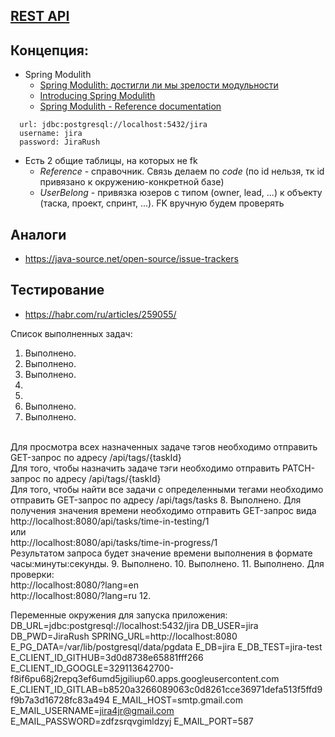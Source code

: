 ## [REST API](http://localhost:8080/doc)

## Концепция:

- Spring Modulith
    - [Spring Modulith: достигли ли мы зрелости модульности](https://habr.com/ru/post/701984/)
    - [Introducing Spring Modulith](https://spring.io/blog/2022/10/21/introducing-spring-modulith)
    - [Spring Modulith - Reference documentation](https://docs.spring.io/spring-modulith/docs/current-SNAPSHOT/reference/html/)

```
  url: jdbc:postgresql://localhost:5432/jira
  username: jira
  password: JiraRush
```

- Есть 2 общие таблицы, на которых не fk
    - _Reference_ - справочник. Связь делаем по _code_ (по id нельзя, тк id привязано к окружению-конкретной базе)
    - _UserBelong_ - привязка юзеров с типом (owner, lead, ...) к объекту (таска, проект, спринт, ...). FK вручную будем
      проверять

## Аналоги

- https://java-source.net/open-source/issue-trackers

## Тестирование

- https://habr.com/ru/articles/259055/

Список выполненных задач:
1. Выполнено.
2. Выполнено.
3. Выполнено.
4. 
5. 
6. Выполнено.
7. Выполнено.
<br>
Для просмотра всех назначенных задаче тэгов необходимо отправить GET-запрос
по адресу /api/tags/{taskId}
<br>
Для того, чтобы назначить задаче тэги необходимо отправить
PATCH-запрос по адресу /api/tags/{taskId}
<br>
Для того, чтобы найти все задачи с определенными тегами
необходимо отправить GET-запрос по адресу
/api/tags/tasks
8. Выполнено. Для получения значения времени необходимо отправить GET-запрос вида
<br>
http://localhost:8080/api/tasks/time-in-testing/1
<br> или <br>
http://localhost:8080/api/tasks/time-in-progress/1
<br>
Результатом запроса будет значение времени выполнения в формате часы:минуты:секунды.
9. Выполнено.
10. Выполнено.
11. Выполнено. Для проверки:
<br>
http://localhost:8080/?lang=en
<br>
http://localhost:8080/?lang=ru
12. 

Переменные окружения для запуска приложения:
DB_URL=jdbc:postgresql://localhost:5432/jira
DB_USER=jira
DB_PWD=JiraRush
SPRING_URL=http://localhost:8080
E_PG_DATA=/var/lib/postgresql/data/pgdata
E_DB=jira
E_DB_TEST=jira-test
E_CLIENT_ID_GITHUB=3d0d8738e65881fff266
E_CLIENT_ID_GOOGLE=329113642700-f8if6pu68j2repq3ef6umd5jgiliup60.apps.googleusercontent.com
E_CLIENT_ID_GITLAB=b8520a3266089063c0d8261cce36971defa513f5ffd9f9b7a3d16728fc83a494
E_MAIL_HOST=smtp.gmail.com
E_MAIL_USERNAME=jira4jr@gmail.com
E_MAIL_PASSWORD=zdfzsrqvgimldzyj
E_MAIL_PORT=587